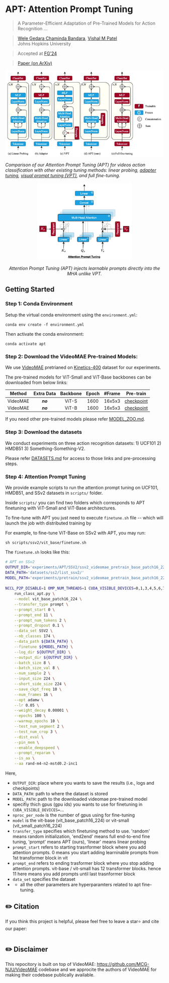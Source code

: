 # APT: Attention Prompt Tuning
> A Parameter-Efficient Adaptation of Pre-Trained Models for Action Recognition ...<br>

> [Wele Gedara Chaminda Bandara](https://github.com/wgcban), [Vishal M Patel](https://engineering.jhu.edu/vpatel36/team/vishalpatel/)<br>Johns Hopkins University

> Accepted at [FG'24](https://fg2024.ieee-biometrics.org)

> [Paper (on ArXiv)](https://arxiv.org/abs/2403.06978)<br>

![Comparision of Tuning Methods](figs/apt-intro.jpg)

*Comparison of our Attention Prompt Tuning (APT) for videos action classification with other existing tuning methods:  linear probing, [adapter tuning](https://arxiv.org/abs/2205.13535), [visual prompt tuning (VPT)](https://arxiv.org/abs/2203.12119), and full fine-tuning.*

<p align="center">
    <img src='figs/apt-method.jpg' width='300' alt>
</p>
<p align="center">
    <em>Attention Prompt Tuning (APT) injects learnable prompts directly into the MHA unlike VPT.</em>
</p>

## Getting Started

### Step 1: Conda Environment

Setup the virtual conda environment using the `environment.yml`:
```
conda env create -f environment.yml
```

Then activate the conda environment:
```
conda activate apt
```

### Step 2: Download the VideoMAE Pre-trained Models:

We use [VideoMAE](https://github.com/MCG-NJU/VideoMAE) pretrianed on [Kinetics-400](https://github.com/cvdfoundation/kinetics-dataset) dataset for our experiments.

The pre-trained models for ViT-Small and ViT-Base backbones can be downloaded from below links:

|  Method  | Extra Data | Backbone | Epoch | \#Frame |                          Pre-train                           |
| :------: | :--------: | :------: | :---: | :-----: | :----------------------------------------------------------: |
| VideoMAE |  ***no***  |  ViT-S   |  1600  | 16x5x3  | [checkpoint](https://drive.google.com/file/d/1nU-H1u3eJ-VuyCveU7v-WIOcAVxs5Hww/view?usp=sharing) |
| VideoMAE |  ***no***  |  ViT-B   | 1600  | 16x5x3  | [checkpoint](https://drive.google.com/file/d/1tEhLyskjb755TJ65ptsrafUG2llSwQE1/view?usp=sharing) |

If you need other pre-trained models please refer [MODEL_ZOO.md](https://github.com/wgcban/apt/blob/main/MODEL_ZOO.md).

### Step 3: Download the datasets

We conduct experiments on three action recognition datasets: 1) UCF101 2) HMDB51 3) Something-Something-V2. 

Please refer [DATASETS.md](https://github.com/wgcban/apt/blob/main/DATASET.md) for access to those links and pre-processing steps.

### Step 4: Attention Prompt Tuning

We provide example scripts to run the attention prompt tuning on UCF101, HMDB51, and SSv2 datasets in `scripts/` folder.

Inside `scripts/` you can find two folders which corresponds to APT finetuning with ViT-Small and ViT-Base architectures. 

To fine-tune with APT you just need to execute `finetune.sh` file -- which will launch the job with distributed training by


For example, to fine-tune ViT-Base on SSv2 with APT, you may run:
```
sh scripts/ssv2/vit_base/finetune.sh
```

The `finetune.sh` looks like this:

```bash
# APT on SSv2
OUTPUT_DIR='experiments/APT/SSV2/ssv2_videomae_pretrain_base_patch16_224_frame_16x2_tube_mask_ratio_0.9_e2400/adam_mome9e-1_wd1e-5_lr5se-2_pl2_ps0_pe11_drop10'
DATA_PATH='datasets/ss2/list_ssv2/'
MODEL_PATH='experiments/pretrain/ssv2_videomae_pretrain_base_patch16_224_frame_16x2_tube_mask_ratio_0.9_e2400/checkpoint.pth'

NCCL_P2P_DISABLE=1 OMP_NUM_THREADS=1 CUDA_VISIBLE_DEVICES=0,1,3,4,5,6,7,8 python -m torch.distributed.launch --nproc_per_node=8 \
    run_class_apt.py \
    --model vit_base_patch16_224 \
    --transfer_type prompt \
    --prompt_start 0 \
    --prompt_end 11 \
    --prompt_num_tokens 2 \
    --prompt_dropout 0.1 \
    --data_set SSV2 \
    --nb_classes 174 \
    --data_path ${DATA_PATH} \
    --finetune ${MODEL_PATH} \
    --log_dir ${OUTPUT_DIR} \
    --output_dir ${OUTPUT_DIR} \
    --batch_size 8 \
    --batch_size_val 8 \
    --num_sample 2 \
    --input_size 224 \
    --short_side_size 224 \
    --save_ckpt_freq 10 \
    --num_frames 16 \
    --opt adamw \
    --lr 0.05 \
    --weight_decay 0.00001 \
    --epochs 100 \
    --warmup_epochs 10 \
    --test_num_segment 2 \
    --test_num_crop 3 \
    --dist_eval \
    --pin_mem \
    --enable_deepspeed \
    --prompt_reparam \
    --is_aa \
    --aa rand-m4-n2-mstd0.2-inc1

```

Here,

- `OUTPUT_DIR`: place where you wants to save the results (i.e., logs and checkpoints)
- `DATA_PATH`: path to where the dataset is stored
- `MODEL_PATH`: path to the downloaded videomae pre-trained model
- specifiy thich gpus (gpu ids) you wants to use for finetuning in `CUDA_VISIBLE_DEVICES=`...
- `nproc_per_node` is the number of gpus using for fine-tuning
- `model` is the vit-base (vit_base_patch16_224) or vit-small (vit_small_patch16_224)
- `transfer_type` specifies which finetuning method to use. 'random' means random initialization, 'end2end' means full end-to-end fine tuning, 'prompt' means APT (ours), 'linear' means linear probing
- `prompt_start` refers to starting trasnformer block where you add attention prompts. 0 means you start adding learninable prompts from 1st transformer block in vit
- `prompt_end` refers to ending trasformer block where you stop adding attention prompts. vit-base / vit-small has 12 transformer blocks. hence 11 here means you add prompts until last trasnformer block
- `data_set` specifies the dataset
- * all the other parameters are hyperparamters related to apt fine-tuning. 


## ✏️ Citation

If you think this project is helpful, please feel free to leave a star⭐️ and cite our paper:

```

```


## ✏️ Disclaimer

This repocitory is built on top of VideoMAE: https://github.com/MCG-NJU/VideoMAE codebase and we approcite the authors of VideoMAE for making their codebase publically available.

